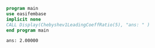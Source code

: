```fortran
program main
use easifembase
implicit none
CALL Display(Chebyshev1LeadingCoeffRatio(5), "ans: " )
end program main
```

```txt title="results"
ans: 2.00000
```
